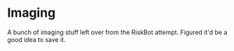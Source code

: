 # Imaging
A bunch of imaging stuff left over from the RiskBot attempt. Figured it'd be a good idea to save it.
